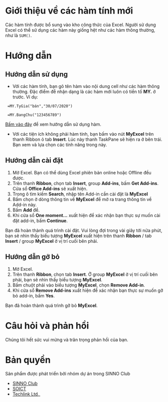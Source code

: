 # Giới thiệu về các hàm tính mới

Các hàm tính được bổ sung vào kho công thức của Excel. Người sử dụng Excel có thể sử dụng các hàm này giống hệt như các hàm thông thường, như là `SUM()`.  


# Hướng dẫn 

## Hướng dẫn sử dụng
* Với các hàm tính, bạn gõ tên hàm vào nội dung cell như các hàm thông thường. Đặc điểm đễ nhận dạng là các hàm mới luôn có tiền tố **MY.** ở trước. Ví dụ: 
```
 =MY.TyGia("bán","30/07/2020")
```
```
 =MY.BangChu("123456789")
```
  [Bấm vào đây](./global.html) để xem hướng dẫn sử dụng hàm.

* Với các tiện ích không phải hàm tính, bạn bấm vào nút **MyExcel** trên thanh Ribbon ỏ tab **Insert**. Lúc này thanh TaskPane sẽ hiện ra ở bên trái. Bạn xem và lựa chọn các tính năng trong này. 


## Hướng dẫn cài đặt 

1. Mở Excel. Bạn có thể dùng Excel phiên bản online hoặc Offline đều được.
2. Trên thanh **Ribbon**, chọn tab **Insert**, group **Add-ins**, bấm **Get Add-ins**.
   Cửa sổ **Office Add-ins** sẽ xuất hiện.
3. Trong ô tìm kiếm **Search**, nhập tên Add-in cần cài đặt là **MyExcel**
4. Bấm chọn ở dòng thông tin về **MyExcel** để mở ra trang thông tin về Add-in này.
5. Bấm **Add** để.
6. Khi cửa sổ **One moment...** xuất hiện để xác nhận bạn thực sự muốn cài đặt add-in, bấm **Continue**.

Bạn đã hoàn thành quá trình cài đặt. 
Vui lòng đợi trong vài giây tới nửa phút, bạn sẽ nhìn thấy biểu tượng **MyExcel** xuất hiện trên thanh **Ribbon** / tab **Insert** / group **MyExcel** ở vị trí cuối bên phải.

## Hướng dẫn gỡ bỏ 
1. Mở Excel. 
2. Trên thanh **Ribbon**, chọn tab **Insert**. Ở group **MyExcel** ở vị trí cuối bên phải, bạn sẽ nhìn thấy biểu tượng **MyExcel**. 
3. Bấm chuột phải vào biểu tượng **MyExcel**, chọn **Remove Add-in**.
4. Khi cửa sổ **Remove Add-ins** xuất hiện để xác nhận bạn thực sự muốn gỡ bỏ add-in, bấm **Yes**.

Bạn đã hoàn thành quá trình gỡ bỏ **MyExcel**.

# Câu hỏi và phản hồi

Chúng tôi hết sức vui mừng và trân trọng phản hồi của bạn. 

# Bản quyền

Sản phẩm được phát triển bởi nhóm dự án trong SINNO Club
* [SINNO Club](https://users.soict.hust.edu.vn/sinno)
* [SOICT](https://users.soict.hust.edu.vn/sinno)
* [Techlink Ltd.,](http://techlinkvn.com/)
